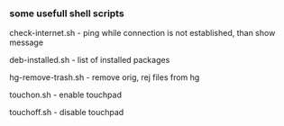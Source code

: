 ### some usefull shell scripts

check-internet.sh - ping while connection is not established, than show message

deb-installed.sh - list of installed packages

hg-remove-trash.sh - remove orig, rej files from hg

touchon.sh - enable touchpad

touchoff.sh - disable touchpad




